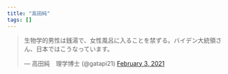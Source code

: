 ```yaml
---
title: "高田純"
tags: []
---
```


<blockquote class="twitter-tweet"><p lang="ja" dir="ltr">生物学的男性は銭湯で、女性風呂に入ることを禁ずる。バイデン大統領さん、日本ではこうなっています。</p>&mdash; 高田純　理学博士 (@gatapi21) <a href="https://twitter.com/gatapi21/status/1356780906782937089?ref_src=twsrc%5Etfw">February 3, 2021</a></blockquote> <script async src="https://platform.twitter.com/widgets.js" charset="utf-8"></script>